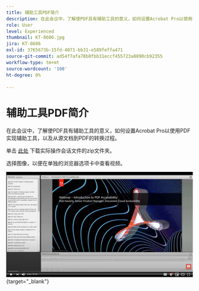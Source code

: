 ```yaml
---
title: 辅助工具PDF简介
description: 在此会议中，了解使PDF具有辅助工具的意义，如何设置Acrobat Pro以使用PDF实现辅助工具，以及从源文档到PDF的转换过程
role: User
level: Experienced
thumbnail: KT-8606.jpg
jira: KT-8606
exl-id: 3765673b-15fd-4071-bb31-e589feffa471
source-git-commit: ad54f7afa78b0fbb31eccf455723a8890cb92355
workflow-type: tm+mt
source-wordcount: '108'
ht-degree: 0%

---
```


# 辅助工具PDF简介

在此会议中，了解使PDF具有辅助工具的意义，如何设置Acrobat Pro以使用PDF实现辅助工具，以及从源文档到PDF的转换过程。

单击 [此处](../assets/accessibilitysession1.zip) 下载实际操作会话文件的zip文件夹。

选择图像，以便在单独的浏览器选项卡中查看视频。

[![会话1视频](../assets/Accessibilitysession1_YT.png)](https://www.youtube.com/embed/DaadHIWHgzU){target="_blank"}
